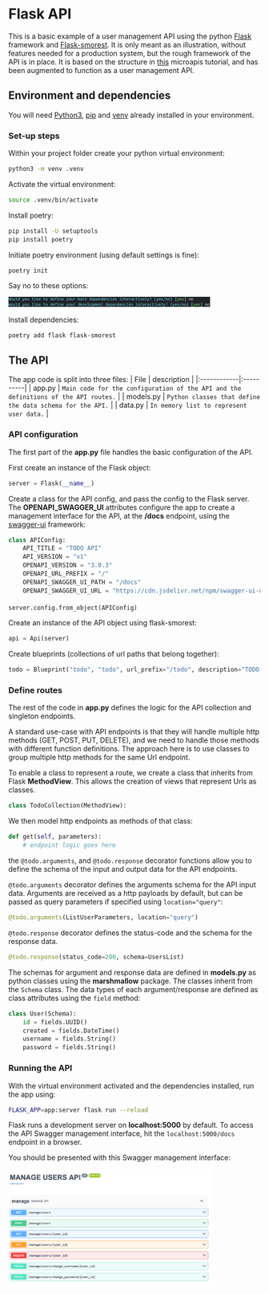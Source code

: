 # Flask API

This is a basic example of a user management API using the python [Flask](https://flask.palletsprojects.com/en/stable/) framework and [Flask-smorest](https://flask-smorest.readthedocs.io/en/latest/). It is only meant as an illustration, without features needed for a production system, but the rough framework of the API is in place.
It is based on the structure in [this](https://www.youtube.com/watch?app=desktop&v=mt-0F_5KvQw) microapis tutorial, and has been augmented to function as a user management API. 

## Environment and dependencies

You will need [Python3](https://www.python.org/downloads/), [pip](https://pypi.org/project/pip/) and [venv](https://packaging.python.org/en/latest/guides/installing-using-pip-and-virtual-environments/) already installed in your environment.

### Set-up steps

Within your project folder create your python virtual environment:
```bash
python3 -m venv .venv
```
Activate the virtual environment:
```bash
source .venv/bin/activate
```
Install poetry:
```bash
pip install -U setuptools
pip install poetry
```
Initiate poetry environment (using default settings is fine):
```bash
poetry init
```

Say no to  these options:
<p align="left">
  <img src="pictures/poetry_init.png" width="80%" height="35%" title="remote_explorer">
</p>

Install dependencies:
```bash
poetry add flask flask-smorest
```

## The API

The app code is split into three files:
| File | description |
|:------------|:----------|
| app.py | `Main code for the configuration of the API and the definitions of the API routes.` |
| models.py   | `Python classes that define the data schema for the API.` |
| data.py    | `In memory list to represent user data.` |

### API configuration

The first part of the **app.py** file handles the basic configuration of the API.

First create an instance of the Flask object:
```python
server = Flask(__name__)
```

Create a class for the API config, and pass the config to the Flask server. The **OPENAPI_SWAGGER_UI** attributes configure the app to create a management interface for the API, at the **/docs** endpoint, using the [swagger-ui](https://swagger.io/tools/swagger-ui/) framework:
```python
class APIConfig:
    API_TITLE = "TODO API"
    API_VERSION = "v1"
    OPENAPI_VERSION = "3.0.3"
    OPENAPI_URL_PREFIX = "/"
    OPENAPI_SWAGGER_UI_PATH = "/docs"
    OPENAPI_SWAGGER_UI_URL = "https://cdn.jsdelivr.net/npm/swagger-ui-dist/"

server.config.from_object(APIConfig)
```

Create an instance of the API object using flask-smorest:
```python
api = Api(server)
```

Create blueprints (collections of url paths that belong together):
```python
todo = Blueprint("todo", "todo", url_prefix="/todo", description="TODO API")
```

### Define routes

The rest of the code in **app.py** defines the logic for the API collection and singleton endpoints.

A standard use-case with API endpoints is that they will handle multiple http methods (GET, POST, PUT, DELETE), and we need to handle those methods with different function definitions. The approach here is to use classes to group multiple http methods for the same Url endpoint.

To enable a class to represent a route, we create a class that inherits from Flask **MethodView**. This allows the creation of views that represent Urls as classes.
```python
class TodoCollection(MethodView): 
```

We then model http endpoints as methods of that class:
```python
def get(self, parameters):
    # endpoint logic goes here
```

the ```@todo.arguments```, and ```@todo.response``` decorator functions allow you to define the schema of the input and output data for the API endpoints.


```@todo.arguments``` decorator defines the arguments schema for the API input data. Arguments are received as a http payloads by default, but can be passed as query parameters if specified using ```location="query"```:
```python
@todo.arguments(ListUserParameters, location="query")
```

```@todo.response``` decorator defines the status-code and the schema for the response data.
```python
@todo.response(status_code=200, schema=UsersList)
```

The schemas for argument and response data are defined in **models.py** as python classes using the **marshmallow** package. The classes inherit from the ```Schema``` class. The data types of each argument/response are defined as class attributes using the ```field``` method:
```python
class User(Schema): 
    id = fields.UUID()
    created = fields.DateTime()
    username = fields.String()
    password = fields.String()
```

### Running the API

With the virtual environment activated and the dependencies installed, run the app using:
```bash
FLASK_APP=app:server flask run --reload
```
Flask runs a development server on **localhost:5000** by default. To access the API Swagger management interface, hit the ```localhost:5000/docs``` endpoint in a browser.

You should be presented with this Swagger management interface:
<p align="left">
  <img src="pictures/manage_users.png" width="80%" height="15%" title="remote_explorer">
</p>



